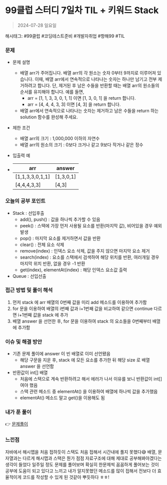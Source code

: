 # 99클럽 스터디 7일차 TIL + 키워드 Stack
> 2024-07-28 일요일

해시태그: #99클럽 #코딩테스트준비 #개발자취업 #항해99 #TIL

### 문제
+ 문제 설명
    + 배열 arr가 주어집니다. 배열 arr의 각 원소는 숫자 0부터 9까지로 이루어져 있습니다. 이때, 배열 arr에서 연속적으로 나타나는 숫자는 하나만 남기고 전부 제거하려고 합니다. 단, 제거된 후 남은 수들을 반환할 때는 배열 arr의 원소들의 순서를 유지해야 합니다. 예를 들면,
      + arr = [1, 1, 3, 3, 0, 1, 1] 이면 [1, 3, 0, 1] 을 return 합니다.
      + arr = [4, 4, 4, 3, 3] 이면 [4, 3] 을 return 합니다.
    + 배열 arr에서 연속적으로 나타나는 숫자는 제거하고 남은 수들을 return 하는 solution 함수를 완성해 주세요.

+ 제한 조건
  + 배열 arr의 크기 : 1,000,000 이하의 자연수
  + 배열 arr의 원소의 크기 : 0보다 크거나 같고 9보다 작거나 같은 정수

+ 입출력 예 
+ | arr           | answer |
    |---------------|-------|
  | [1,1,3,3,0,1,1]|[1,3,0,1]|
  | [4,4,4,3,3] |[4,3]|

### 오늘의 공부 포인트
+ Stack : 선입후출
  + add(), push() : 값을 하나씩 추가할 수 있음
  + peek() : 스택에 가장 먼저 사용될 요소를 반환(마지막 값), 비어있을 경우 예외 발생
  + pop() : 마지막 요소를 제거하면서 값을 반환
  + clear() : 전체 요소 삭제
  + remove(index) : 인덱스 요소 삭제, 값을 주지 않으면 마지막 요소 제거
  + search(index) : 요소를 스택에서 검색하여 해당 위치를 반환, 여러개일 경우 마지막 위치 반환, 없을 경우 -1 반환
  + get(index), elementAt(index) : 해당 인덱스 요소값 출력
+ Queue : 선입선출

### 접근 방법 및 풀이 해석
1. 먼저 stack 에 arr 배열의 0번째 값을 미리 add 메소드를 이용하여 추가함
2. for 문을 이용하여 배열의 i번째 값과 i+1번째 값을 비교하여 같으면 continue 다르면 i+1번째 값을 stack 에 추가
3. 배열 answer 을 선언한 후, for 문을 이용하여 stack 의 요소들을 0번째부터 배열에 추가함

### 이슈 및 해결 방안
+ 기존 문제 풀이에 answer 이 빈 배열로 이미 선언됐음
    + 해당 구문을 지운 후, stack 에 모든 요소를 추가한 뒤 해당 size 로 배열 answer 을 선언함
+ 반환값이 int[] 배열
    + 처음에 스택으로 계속 반환하려고 해서 에러가 나서 이유를 보니 반환값이 int[]여야 했음
    + 스택 관련 메소드 중 elementAt() 을 이용하여 배열에 하나씩 값을 추가했음
    + elementAt() 메소드 말고 get()을 이용해도 됨

### 내가 푼 풀이
👉 [문제풀이](https://github.com/subbangE/codingTest-study/blob/master/src/day_7/stack.java)

### 느낀점
자바에서 해시맵을 처음 접하듯이 스택도 처음 접해서 시간내에 풀지 못했다😅 배열, 문자열과는 다르게 해시맵과 스택은 뭔가 점점 자료구조에 대해 제대로 공부해봐야겠다는 생각이 들었다
일주일 정도 문제를 풀어보며 확실히 한문제씩 꼼꼼하게 풀어보는 것이 공부에 도움이 되고 있다고 느끼고 내가 알지못했던 메소드를 많이 접해서 전보다 더 효율적이게 코드를 작성할 수 있게 된 것같아 뿌듯하다 ㅎㅎ!